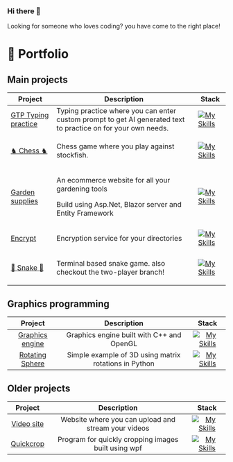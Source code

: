 ### Hi there 👋

Looking for someone who loves coding? you have come to the right place!

<h1>💼 Portfolio </h1>

<h2>Main projects</h2>

| Project                                                                             | Description                                                                                                              | Stack                                                                                               |     
|-------------------------------------------------------------------------------------|--------------------------------------------------------------------------------------------------------------------------|-----------------------------------------------------------------------------------------------------|
| <a href=https://github.com/felixAmark92/Typing-practice > GTP Typing practice </a>  | Typing practice where you can enter custom prompt to get AI generated text to practice on for your own needs.            | [![My Skills](https://skillicons.dev/icons?i=react,nodejs,ts,js)](https://skillicons.dev)                  |
| <a href=https://github.com/felixAmark92/Chess-Game>♞ Chess ♞</a>                    | <p>Chess game where you play against stockfish.                                                                          | [![My Skills](https://skillicons.dev/icons?i=dotnet,cs)](https://skillicons.dev)                    |
| <a href=https://github.com/felixAmark92/Garden-supplies-Webshop>Garden supplies</a> | <p>An ecommerce website for all your gardening tools</p>  <p>Build using Asp.Net, Blazor server and Entity Framework</p> | [![My Skills](https://skillicons.dev/icons?i=dotnet,cs,html,css,bootstrap)](https://skillicons.dev) |
| <a href=https://github.com/felixAmark92/Encrypt>Encrypt</a>                         | <p> Encryption service for your directories</p>                                                                          | [![My Skills](https://skillicons.dev/icons?i=dotnet,cs)](https://skillicons.dev)                    |
| <a href=https://github.com/felixAmark92/Snake-game>🐍 Snake 🐍</a>                  | <p>Terminal based snake game. also checkout the two-player branch!</p>                                                   | [![My Skills](https://skillicons.dev/icons?i=dotnet,cs)](https://skillicons.dev)                    |                                                                    | 

<h2>Graphics programming</h2>

|                                    Project                                    |                        Description                         |                                   Stack                                    |     
|:-----------------------------------------------------------------------------:|:----------------------------------------------------------:|:--------------------------------------------------------------------------:|
|  <a href=https://github.com/felixAmark92/Graphics-engine>Graphics engine</a>  |  Graphics engine built with C++ and OpenGL   | [![My Skills](https://skillicons.dev/icons?i=cpp)](https://skillicons.dev) |
| <a href=https://github.com/felixAmark92/Matrix-rotations/>Rotating Sphere</a> |   Simple example of 3D using matrix rotations in Python    | [![My Skills](https://skillicons.dev/icons?i=py)](https://skillicons.dev)  |


<h2>Older projects</h2>

|                            Project                            |                     Description                     |                                                Stack                                                |     
|:-------------------------------------------------------------:|:---------------------------------------------------:|:---------------------------------------------------------------------------------------------------:|
| <a href=https://github.com/felixAmark92/WebApi>Video site</a> | Website where you can upload and stream your videos | [![My Skills](https://skillicons.dev/icons?i=react,ts,bootstrap,dotnet,cs)](https://skillicons.dev) |
| <a href=https://github.com/felixAmark92/quickcrop>Quickcrop</a>  | Program for quickly cropping images built using wpf |          [![My Skills](https://skillicons.dev/icons?i=dotnet,cs)](https://skillicons.dev)           |

<!--
**felixAmark92/felixAmark92** is a ✨ _special_ ✨ repository because its `README.md` (this file) appears on your GitHub profile.

Here are some ideas to get you started:

- 🔭 I’m currently working on ...
- 🌱 I’m currently learning ...
- 👯 I’m looking to collaborate on ...
- 🤔 I’m looking for help with ...
- 💬 Ask me about ...
- 📫 How to reach me: ...
- 😄 Pronouns: ...
- ⚡ Fun fact: ...
-->
